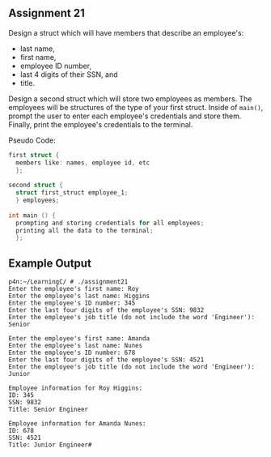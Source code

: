 ## Assignment 21
Design a struct which will have members that describe an employee's: 
+ last name, 
+ first name, 
+ employee ID number,
+ last 4 digits of their SSN, and
+ title.

Design a second struct which will store two employees as members. The employees will be structures of the type of your first struct. Inside of `main()`, prompt the user to enter each employee's credentials and store them. Finally, print the employee's credentials to the terminal.

Pseudo Code:
```c
first struct {
  members like: names, employee id, etc
  };
  
second struct {
  struct first_struct employee_1;
  } employees;
  
int main () {
  prompting and storing credentials for all employees;
  printing all the data to the terminal;
  };
```

## Example Output
```terminal_session
p4n:~/LearningC/ # ./assignment21                                       
Enter the employee's first name: Roy
Enter the employee's last name: Higgins
Enter the employee's ID number: 345
Enter the last four digits of the employee's SSN: 9832
Enter the employee's job title (do not include the word 'Engineer'): Senior

Enter the employee's first name: Amanda
Enter the employee's last name: Nunes
Enter the employee's ID number: 678
Enter the last four digits of the employee's SSN: 4521
Enter the employee's job title (do not include the word 'Engineer'): Junior

Employee information for Roy Higgins: 
ID: 345
SSN: 9832
Title: Senior Engineer

Employee information for Amanda Nunes: 
ID: 678
SSN: 4521
Title: Junior Engineer#      
```

